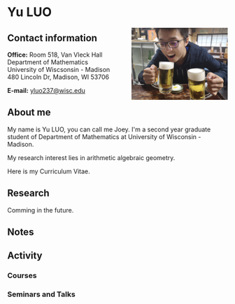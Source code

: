 # Yu LUO

<img align="right" src="photo.jpg" alt="drawing" width="220"/>

## Contact information


**Office:** 
Room 518, Van Vleck Hall <br />
Department of Mathematics <br />
University of Wiscsonsin - Madison <br />
480 Lincoln Dr, Madison, WI 53706

**E-mail:** yluo237@wisc.edu


## About me

My name is Yu LUO, you can call me Joey. 
I'm a second year graduate student of Department of Mathematics at University of Wisconsin - Madison. 


My research interest lies in arithmetic algebraic geometry.

Here is my Curriculum Vitae. 


## Research

Comming in the future.

## Notes


## Activity
### Courses


### Seminars and Talks

